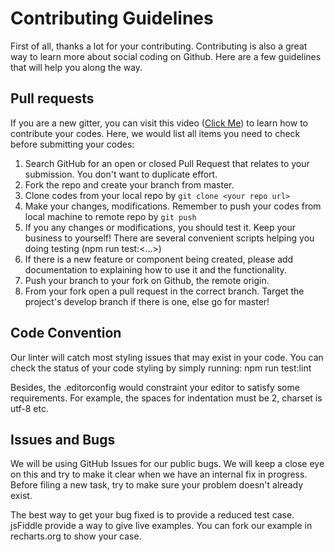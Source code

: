 # Contributing Guidelines

First of all, thanks a lot for your contributing. Contributing is also a great way to learn more about social coding on Github.
Here are a few guidelines that will help you along the way.

## Pull requests
If you are a new gitter, you can visit this video ([Click Me](https://egghead.io/courses/how-to-contribute-to-an-open-source-project-on-github))
 to learn how to contribute your codes. Here, we would list all items you need to check before submitting your codes:
1. Search GitHub for an open or closed Pull Request that relates to your submission. You don't want to duplicate effort.
2. Fork the repo and create your branch from master.
3. Clone codes from your local repo by `git clone <your repo url>`
4. Make your changes, modifications. Remember to push your codes from local machine to remote repo by `git push`
5. If you any changes or modifications, you should test it. Keep your business to yourself! There are several convenient scripts helping you doing testing (npm run test:<...>)
6. If there is a new feature or component being created, please add documentation to explaining how to use it and the functionality.
7. Push your branch to your fork on Github, the remote origin.
8. From your fork open a pull request in the correct branch. Target the project's develop branch if there is one, else go for master!

## Code Convention
Our linter will catch most styling issues that may exist in your code. You can check the status of your code styling by simply running: npm run test:lint

Besides, the .editorconfig would constraint your editor to satisfy some requirements. For example, the spaces for indentation must be 2, charset is utf-8 etc.

## Issues and Bugs
We will be using GitHub Issues for our public bugs. We will keep a close eye on this and try to make it clear when we have an internal fix in progress. Before filing a new task, try to make sure your problem doesn't already exist.

The best way to get your bug fixed is to provide a reduced test case. jsFiddle provide a way to give live examples. You can fork our example in recharts.org to show your case.
